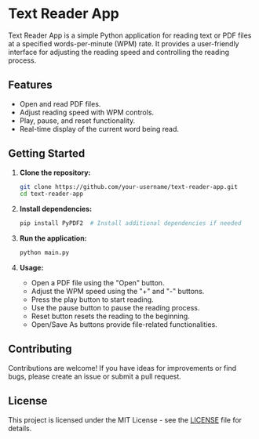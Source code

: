 # Text Reader App

Text Reader App is a simple Python application for reading text or PDF files at a specified words-per-minute (WPM) rate. It provides a user-friendly interface for adjusting the reading speed and controlling the reading process.

## Features

- Open and read PDF files.
- Adjust reading speed with WPM controls.
- Play, pause, and reset functionality.
- Real-time display of the current word being read.

## Getting Started

1. **Clone the repository:**

    ```bash
    git clone https://github.com/your-username/text-reader-app.git
    cd text-reader-app
    ```

2. **Install dependencies:**

    ```bash
    pip install PyPDF2  # Install additional dependencies if needed
    ```

3. **Run the application:**

    ```bash
    python main.py
    ```

4. **Usage:**

   - Open a PDF file using the "Open" button.
   - Adjust the WPM speed using the "+" and "-" buttons.
   - Press the play button to start reading.
   - Use the pause button to pause the reading process.
   - Reset button resets the reading to the beginning.
   - Open/Save As buttons provide file-related functionalities.

## Contributing

Contributions are welcome! If you have ideas for improvements or find bugs, please create an issue or submit a pull request.

## License

This project is licensed under the MIT License - see the [LICENSE](LICENSE) file for details.
